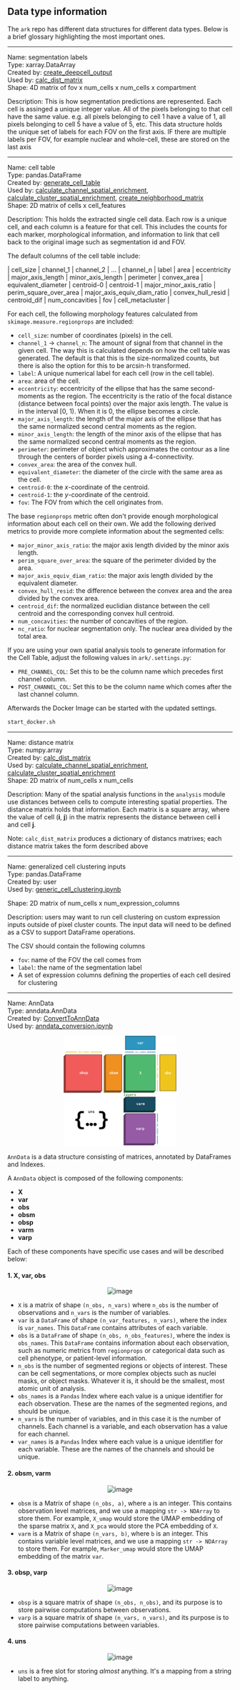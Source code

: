 ## Data type information

The `ark` repo has different data structures for different data types. Below is a brief glossary highlighting the most important ones. 

---

Name: segmentation labels  
Type: xarray.DataArray  
Created by: [create_deepcell_output](https://ark-analysis.readthedocs.io/en/latest/_markdown/ark.utils.html#ark.utils.deepcell_service_utils.create_deepcell_output)  
Used by: [calc_dist_matrix](https://ark-analysis.readthedocs.io/en/latest/_markdown/ark.utils.html#ark.utils.spatial_analysis_utils.calc_dist_matrix)  
Shape: 4D matrix of fov x num_cells x num_cells x compartment  

Description: This is how segmentation predictions are represented. Each cell is assinged a unique integer value. All of the pixels belonging to that cell have the same value. e.g. all pixels belonging to cell 1 have a value of 1, all pixels belonging to cell 5 have a value of 5, etc. This data structure holds the unique set of labels for each FOV on the first axis. IF there are multiple labels per FOV, for example nuclear and whole-cell, these are stored on the last axis

---

Name: cell table  
Type: pandas.DataFrame  
Created by: [generate_cell_table](https://ark-analysis.readthedocs.io/en/latest/_markdown/ark.segmentation.html#ark.segmentation.marker_quantification.generate_cell_table)   
Used by: [calculate_channel_spatial_enrichment](https://ark-analysis.readthedocs.io/en/latest/_markdown/ark.analysis.html#ark.analysis.spatial_analysis.calculate_channel_spatial_enrichment), [calculate_cluster_spatial_enrichment](https://ark-analysis.readthedocs.io/en/latest/_markdown/ark.analysis.html#ark.analysis.spatial_analysis.calculate_channel_spatial_enrichment),
[create_neighborhood_matrix](https://ark-analysis.readthedocs.io/en/latest/_markdown/ark.segmentation.html#ark.segmentation.marker_quantification.generate_cell_data)  
Shape: 2D matrix of cells x cell_features  

Description: This holds the extracted single cell data. Each row is a unique cell, and each column is a feature for that cell. This includes the counts for each marker, morphological information, and information to link that cell back to the original image such as segmentation id and FOV.  


The default columns of the cell table include:

| cell_size | channel_1 | channel_2 | ... | channel_n | label | area | eccentricity | major_axis_length | minor_axis_length | perimeter | convex_area | equivalent_diameter | centroid-0 | centroid-1 | major_minor_axis_ratio | perim_square_over_area | major_axis_equiv_diam_ratio | convex_hull_resid | centroid_dif | num_concavities | fov | cell_metacluster |


For each cell, the following morphology features calculated from `skimage.measure.regionprops` are included:
* `cell_size`: number of coordinates (pixels) in the cell.
* `channel_1` -> `channel_n`: The amount of signal from that channel in the given cell. The way this is calculated depends on how the cell table was generated. The default is that this is the size-normalized counts, but there is also the option for this to be arcsin-h transformed.
* `label`: A unique numerical label for each cell (row in the cell table).
* `area`: area of the cell.
* `eccentricity`: eccentricity of the ellipse that has the same second-moments as the region. The eccentricity is the ratio of the focal distance (distance between focal points) over the major axis length. The value is in the interval [0, 1). When it is 0, the ellipse becomes a circle.
* `major_axis_length`: the length of the major axis of the ellipse that has the same normalized second central moments as the region.
* `minor_axis_length`: the length of the minor axis of the ellipse that has the same normalized second central moments as the region.
* `perimeter`: perimeter of object which approximates the contour as a line through the centers of border pixels using a 4-connectivity.
* `convex_area`: the area of the convex hull.
* `equivalent_diameter`: the diameter of the circle with the same area as the cell.
* `centroid-0`: the $x$-coordinate of the centroid.
* `centroid-1`: the $y$-coordinate of the centroid.
* `fov`: The FOV from which the cell originates from.

The base `regionprops` metric often don't provide enough morphological information about each cell on their own. We add the following derived metrics to provide more complete information about the segmented cells:
* `major_minor_axis_ratio`: the major axis length divided by the minor axis length.
* `perim_square_over_area`: the square of the perimeter divided by the area. 
* `major_axis_equiv_diam_ratio`: the major axis length divided by the equivalent diameter.
* `convex_hull_resid`: the difference between the convex area and the area divided by the convex area.
* `centroid_dif`: the normalized euclidian distance between the cell centroid and the corresponding convex hull centroid.
* `num_concavities`: the number of concavities of the region.
* `nc_ratio`: for nuclear segmentation only. The nuclear area divided by the total area.

If you are using your own spatial analysis tools to generate information for the Cell Table, adjust the following values in `ark/.settings.py`:
* `PRE_CHANNEL_COL`: Set this to be the column name which precedes first channel column.
* `POST_CHANNEL_COL`: Set this to be the column name which comes after the last channel column.

Afterwards the Docker Image can be started with the updated settings.
```sh
start_docker.sh
```

---

Name: distance matrix  
Type: numpy.array  
Created by: [calc_dist_matrix](https://ark-analysis.readthedocs.io/en/latest/_markdown/ark.utils.html#ark.utils.spatial_analysis_utils.calc_dist_matrix)   
Used by: [calculate_channel_spatial_enrichment](https://ark-analysis.readthedocs.io/en/latest/_markdown/ark.analysis.html#ark.analysis.spatial_analysis.calculate_channel_spatial_enrichment), [calculate_cluster_spatial_enrichment](https://ark-analysis.readthedocs.io/en/latest/_markdown/ark.analysis.html#ark.analysis.spatial_analysis.calculate_channel_spatial_enrichment)  
Shape: 2D matrix of num_cells x num_cells  

Description: Many of the spatial analysis functions in the `analysis` module use distances between cells to compute interesting spatial properties. The distance matrix holds that information. Each matrix is a square array, where the value of cell (**i**, **j**) in the matrix represents the distance between cell **i** and cell **j**.  

Note: `calc_dist_matrix` produces a dictionary of distancs matrixes; each distance matrix takes the form described above

---

Name: generalized cell clustering inputs  
Type: pandas.DataFrame  
Created by: user  
Used by: [generic_cell_clustering.ipynb](https://github.com/angelolab/ark-analysis/blob/main/templates/generic_cell_clustering.ipynb)  

Shape: 2D matrix of num_cells x num_expression_columns  

Description: users may want to run cell clustering on custom expression inputs outside of pixel cluster counts. The input data will need to be defined as a CSV to support DataFrame operations.

The CSV should contain the following columns

* `fov`: name of the FOV the cell comes from
* `label`: the name of the segmentation label
* A set of expression columns defining the properties of each cell desired for clustering

---

Name: AnnData   
Type: anndata.AnnData   
Created by: [ConvertToAnnData](https://ark-analysis.readthedocs.io/en/latest/_markdown/ark.utils.html#ark.utils.data_utils.ConvertToAnnData)    
Used by: [anndata_conversion.ipynb](https://github.com/angelolab/ark-analysis/blob/main/templates/anndata_conversion.ipynb)

<p align="center">
  <img width="50%" src="../_images/anndata_schema.png" alt="AnnData Schema"/>
</p>


`AnnData` is a data structure consisting of matrices, annotated by DataFrames and Indexes.

A `AnnData` object is composed of the following components:

- **X**
- **var**
- **obs**
- **obsm**
- **obsp**
- **varm**
- **varp**

Each of these components have specific use cases and will be described below:

#### 1. X, var, obs

<p align="center">
  <img width="50%" alt="image" src="https://github.com/angelolab/ark-analysis/assets/8909315/a5011077-d350-4aab-b8f8-609b11087bba">
</p>

- `X` is a matrix of shape `(n_obs, n_vars)` where `n_obs` is the number of observations and `n_vars` is the number of variables. 
- `var` is a `DataFrame` of shape `(n_var_features, n_vars)`, where the index is `var_names`. This `DataFrame` contains attributes of each variable.
- `obs` is a `DataFrame` of shape `(n_obs, n_obs_features)`, where the index is `obs_names`. This `DataFrame` contains information about each observation, such as numeric metrics from `regionprops` or categorical data such as cell phenotype, or patient-level information.
- `n_obs` is the number of segmented regions or objects of interest. These can be cell segmentations, or more complex objects such as nuclei masks, or object masks. Whatever it is, it should be the smallest, most atomic unit of analysis.
- `obs_names` is a `Pandas` Index where each value is a unique identifier for each observation. These are the names of the segmented regions, and should be unique.
- `n_vars` is the number of variables, and in this case it is the number of channels. Each channel is a variable, and each observation has a value for each channel.
- `var_names` is a `Pandas` Index where each value is a unique identifier for each variable. These are the names of the channels and should be unique.

#### 2. obsm, varm

<p align="center">
  <img width="50%" alt="image" src="https://github.com/angelolab/ark-analysis/assets/8909315/8ea1c794-f80b-49a3-b814-3357d2718f7b">
</p>

- `obsm` is a Matrix of shape `(n_obs, a)`, where `a` is an integer. This contains observation level matrices, and we use a mapping `str -> NDArray` to store them. For example, `X_umap`
would store the UMAP embedding of the sparse matrix `X`, and `X_pca` would store the PCA embedding of `X`.
- `varm` is a Matrix of shape `(n_vars, b)`, where `b` is an integer. This contains variable level matrices, and we use a mapping `str -> NDArray` to store them. For example, `Marker_umap` would store the UMAP embedding of the matrix `var`.


#### 3. obsp, varp

<p align="center">
  <img width="50%" alt="image" src="https://github.com/angelolab/ark-analysis/assets/8909315/2201f36d-3a7c-4154-8ab6-e875e9811eb4">
</p>

- `obsp` is a square matrix of shape `(n_obs, n_obs)`, and its purpose is to store pairwise computations between observations.
- `varp` is a square matrix of shape `(n_vars, n_vars)`, and its purpose is to store pairwise computations between variables.
#### 4. **uns**

<p align="center">
  <img width="303" alt="image" src="https://github.com/angelolab/ark-analysis/assets/8909315/881a2c63-3ea4-4874-b6d6-b0bc2532f283">
</p>

- `uns` is a free slot for storing *almost* anything. It's a mapping from a string label to anything.

